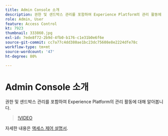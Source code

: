 ```yaml
---
title: Admin Console 소개
description: 권한 및 샌드박스 관리를 포함하여 Experience Platform의 관리 활동에 대해 알아봅니다.
role: Admin, User
feature: Access Control
kt: 7923
thumbnail: 333860.jpg
exl-id: 7ede8f72-2b9d-4fb0-b176-c1e31b0e6f6e
source-git-commit: cc7a77c4dd380ae1bc23dc75608e8e2224dfe78c
workflow-type: tm+mt
source-wordcount: '47'
ht-degree: 80%

---
```


# Admin Console 소개

권한 및 샌드박스 관리를 포함하여 Experience Platform의 관리 활동에 대해 알아봅니다.

>[!VIDEO](https://video.tv.adobe.com/v/333860?quality=12&learn=on)

자세한 내용은 [액세스 제어 설명서](https://experienceleague.adobe.com/docs/experience-platform/access-control/home.html?lang=ko).